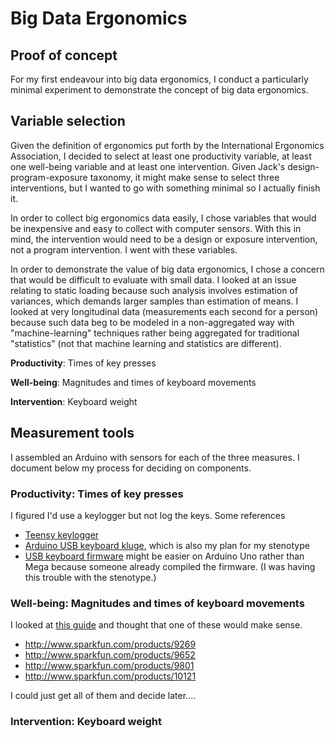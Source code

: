 Big Data Ergonomics
===================

## Proof of concept

For my first endeavour into big data ergonomics, I conduct a particularly
minimal experiment to demonstrate the concept of big data ergonomics.

## Variable selection

Given the definition of ergonomics put forth by the International Ergonomics Association,
I decided to select at least one productivity variable, at least one well-being
variable and at least one intervention. Given Jack's design-program-exposure
taxonomy, it might make sense to select three interventions, but I wanted to
go with something minimal so I actually finish it.

In order to collect big ergonomics data easily, I chose variables that would be
inexpensive and easy to collect with computer sensors. With this in mind, the
intervention would need to be a design or exposure intervention, not a program
intervention. I went with these variables.

In order to demonstrate the value of big data ergonomics, I chose a concern
that would be difficult to evaluate with small data. I looked at an issue
relating to static loading because such analysis involves estimation of variances,
which demands larger samples than estimation of means. I looked at very longitudinal
data (measurements each second for a person) because such data beg to be modeled
in a non-aggregated way with "machine-learning" techniques rather being aggregated
for traditional "statistics" (not that machine learning and statistics are
different).

**Productivity**: Times of key presses

**Well-being**: Magnitudes and times of keyboard movements

**Intervention**: Keyboard weight

## Measurement tools

I assembled an Arduino with sensors for each of the three measures. I document
below my process for deciding on components.

### Productivity: Times of key presses

I figured I'd use a keylogger but not log the keys. Some references

* [Teensy keylogger](http://www.irongeek.com/i.php?page=security/homemade-hardware-keylogger-phukd)
* [Arduino USB keyboard kluge](http://www.practicalarduino.com/projects/virtual-usb-keyboard), which is
    also my plan for my stenotype
* [USB keyboard firmware](http://hunt.net.nz/users/darran/) might be easier on Arduino Uno rather than
    Mega because someone already compiled the firmware. (I was having this trouble with the stenotype.)

### Well-being: Magnitudes and times of keyboard movements

I looked at [this guide](http://www.sparkfun.com/tutorials/167/) and thought that
one of these would make sense.

* http://www.sparkfun.com/products/9269
* http://www.sparkfun.com/products/9652
* http://www.sparkfun.com/products/9801
* http://www.sparkfun.com/products/10121

I could just get all of them and decide later....

### Intervention: Keyboard weight